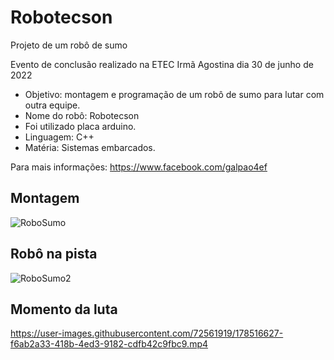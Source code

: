 # Robotecson
Projeto de um robô de sumo 

Evento de conclusão realizado na ETEC Irmã Agostina dia 30 de junho de 2022

- Objetivo: montagem e programação de um robô de sumo para lutar com outra equipe.
- Nome do robô: Robotecson
- Foi utilizado placa arduino.
- Linguagem: C++
- Matéria: Sistemas embarcados.

Para mais informações: https://www.facebook.com/galpao4ef

## Montagem
![RoboSumo](https://user-images.githubusercontent.com/72561919/178515118-a7cab8f0-a37a-40ee-99d2-cff00d68c651.jpg)

## Robô na pista
![RoboSumo2](https://user-images.githubusercontent.com/72561919/178515564-0d4e0bb5-b16c-461a-9e7c-a6021dea0a86.jpg)

## Momento da luta

https://user-images.githubusercontent.com/72561919/178516627-f6ab2a33-418b-4ed3-9182-cdfb42c9fbc9.mp4




